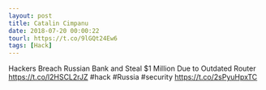 ```yaml
---
layout: post
title: Catalin Cimpanu
date: 2018-07-20 00:00:22
tourl: https://t.co/9lGQt24Ew6
tags: [Hack]
---
```

Hackers Breach Russian Bank and Steal $1 Million Due to Outdated Router https://t.co/l2HSCL2rJZ #hack #Russia #security https://t.co/2sPyuHpxTC